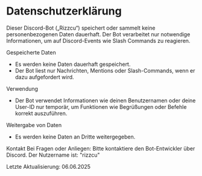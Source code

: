 # Datenschutzerklärung

Dieser Discord-Bot („Rizzcu“) speichert oder sammelt keine personenbezogenen Daten dauerhaft. Der Bot verarbeitet nur notwendige Informationen, um auf Discord-Events wie Slash Commands zu reagieren.

 Gespeicherte Daten
- Es werden keine Daten dauerhaft gespeichert.
- Der Bot liest nur Nachrichten, Mentions oder Slash-Commands, wenn er dazu aufgefordert wird.

Verwendung
- Der Bot verwendet Informationen wie deinen Benutzernamen oder deine User-ID nur temporär, um Funktionen wie Begrüßungen oder Befehle korrekt auszuführen.

Weitergabe von Daten
- Es werden keine Daten an Dritte weitergegeben.

Kontakt
Bei Fragen oder Anliegen: Bitte kontaktiere den Bot-Entwickler über Discord. Der Nutzername ist: "rizzcu"

Letzte Aktualisierung: 06.06.2025

